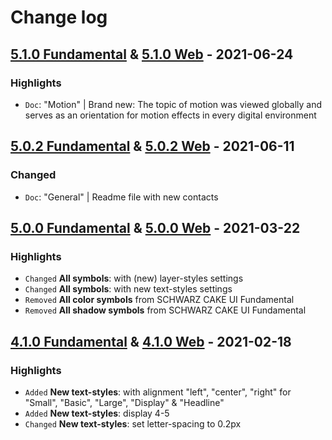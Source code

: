# Change log

## [5.1.0 Fundamental](https://github.com/cake-hub/schwarz-sketch/tree/v5.1.0) & [5.1.0 Web](https://github.com/cake-hub/schwarz-web-sketch/tree/v5.1.0) - 2021-06-24

### Highlights

* `Doc`: "Motion" | Brand new: The topic of motion was viewed globally and serves as an orientation for motion effects in every digital environment


## [5.0.2 Fundamental](https://github.com/cake-hub/schwarz-sketch/tree/v5.0.2) & [5.0.2 Web](https://github.com/cake-hub/schwarz-web-sketch/tree/v5.0.2) - 2021-06-11

### Changed

* `Doc`: "General" | Readme file with new contacts


## [5.0.0 Fundamental](https://github.com/cake-hub/schwarz-sketch/tree/v5.0.0) & [5.0.0 Web](https://github.com/cake-hub/schwarz-web-sketch/tree/v5.0.0) - 2021-03-22

### Highlights

* `Changed` **All symbols**: with (new) layer-styles settings
* `Changed` **All symbols**: with new text-styles settings
* `Removed` **All color symbols** from SCHWARZ CAKE UI Fundamental
* `Removed` **All shadow symbols** from SCHWARZ CAKE UI Fundamental


## [4.1.0 Fundamental](https://github.com/cake-hub/schwarz-sketch/tree/v4.1.0) & [4.1.0 Web](https://github.com/cake-hub/schwarz-web-sketch/tree/v4.1.0) - 2021-02-18

### Highlights

* `Added` **New text-styles**: with alignment "left", "center", "right" for "Small", "Basic", "Large", "Display" & "Headline"
* `Added` **New text-styles**: display 4-5
* `Changed` **New text-styles**: set letter-spacing to 0.2px
